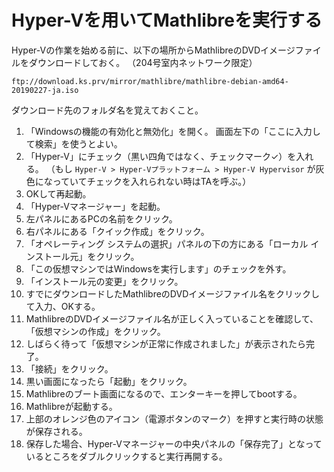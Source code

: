 # Hyper-Vを用いてMathlibreを実行する

Hyper-Vの作業を始める前に、以下の場所からMathlibreのDVDイメージファイルをダウンロードしておく。
（204号室内ネットワーク限定）
```
ftp://download.ks.prv/mirror/mathlibre/mathlibre-debian-amd64-20190227-ja.iso
```

ダウンロード先のフォルダ名を覚えておくこと。
1. 「Windowsの機能の有効化と無効化」を開く。
画面左下の「ここに入力して検索」を使うとよい。  
1. 「Hyper-V」にチェック（黒い四角ではなく、チェックマーク✓）を入れる。
（もし `Hyper-V > Hyper-Vプラットフォーム > Hyper-V Hypervisor` が灰色になっていてチェックを入れられない時はTAを呼ぶ。）
1. OKして再起動。
1. 「Hyper-Vマネージャー」を起動。
1. 左パネルにあるPCの名前をクリック。
1. 右パネルにある「クイック作成」をクリック。
1. 「オペレーティング システムの選択」パネルの下の方にある「ローカル インストール元」をクリック。
1. 「この仮想マシンではWindowsを実行します」のチェックを外す。
1. 「インストール元の変更」をクリック。
1. すでにダウンロードしたMathlibreのDVDイメージファイル名をクリックして入力、OKする。
1. MathlibreのDVDイメージファイル名が正しく入っていることを確認して、「仮想マシンの作成」をクリック。
1. しばらく待って「仮想マシンが正常に作成されました」が表示されたら完了。
1. 「接続」をクリック。
1. 黒い画面になったら「起動」をクリック。
1. Mathlibreのブート画面になるので、エンターキーを押してbootする。
1. Mathlibreが起動する。
1. 上部のオレンジ色のアイコン（電源ボタンのマーク）を押すと実行時の状態が保存される。
1. 保存した場合、Hyper-Vマネージャーの中央パネルの「保存完了」となっているところをダブルクリックすると実行再開する。

